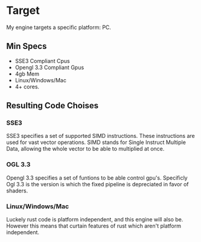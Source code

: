 Target
======

My engine targets a specific platform: PC.

## Min Specs

* SSE3 Compliant Cpus
* Opengl 3.3 Compliant Gpus
* 4gb Mem
* Linux/Windows/Mac
* 4+ cores.

## Resulting Code Choises

### SSE3

SSE3 specifies a set of supported SIMD instructions. 
These instructions are used for vast vector operations. 
SIMD stands for Single Instruct Multiple Data, allowing the whole vector to be able to multiplied at once.

### OGL 3.3

Opengl 3.3 specifies a set of funtions to be able control gpu's. 
Specificly Ogl 3.3 is the version is which the fixed pipeline is depreciated in favor of shaders.

### Linux/Windows/Mac

Luckely rust code is platform independent, and this engine will also be.
However this means that curtain features of rust which aren't platform independent. 
